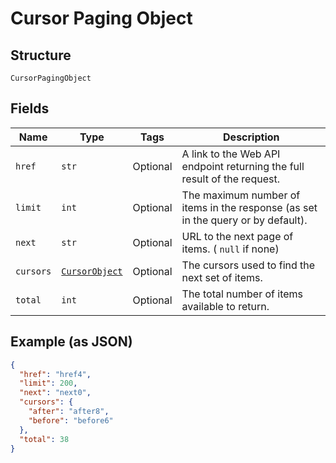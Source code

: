 
# Cursor Paging Object

## Structure

`CursorPagingObject`

## Fields

| Name | Type | Tags | Description |
|  --- | --- | --- | --- |
| `href` | `str` | Optional | A link to the Web API endpoint returning the full result of the request. |
| `limit` | `int` | Optional | The maximum number of items in the response (as set in the query or by default). |
| `next` | `str` | Optional | URL to the next page of items. ( `null` if none) |
| `cursors` | [`CursorObject`](../../doc/models/cursor-object.md) | Optional | The cursors used to find the next set of items. |
| `total` | `int` | Optional | The total number of items available to return. |

## Example (as JSON)

```json
{
  "href": "href4",
  "limit": 200,
  "next": "next0",
  "cursors": {
    "after": "after8",
    "before": "before6"
  },
  "total": 38
}
```

